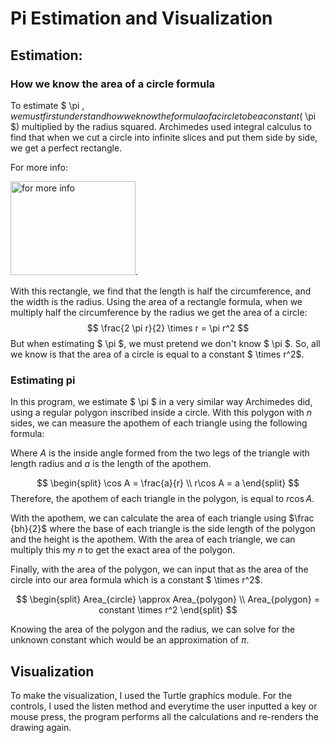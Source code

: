 # Pi Estimation and Visualization

## Estimation:

### How we know the area of a circle formula
To estimate $ \pi $, we must first understand how we know the formula of a circle to be a constant ($ \pi $) multiplied by the radius squared. 
Archimedes used integral calculus to find that when we cut a circle into infinite slices and put them side by side, we get a perfect rectangle.

For more info:

[<img alt="for more info" height="150" src="https://i.ytimg.com/vi/YokKp3pwVFc/maxresdefault.jpg" width="200"/>](http://www.youtube.com/watch?v=YokKp3pwVFc).

With this rectangle, we find that the length is half the circumference, and the width is the radius. 
Using the area of a rectangle formula, when we multiply half the circumference by the radius we get the area of a circle:
$$
\frac{2 \pi r}{2} \times r = \pi r^2
$$
But when estimating $ \pi $, we must pretend we don't know $ \pi $. So, all we know is that the area of a circle is equal to a constant $ \times r^2$. 
### Estimating pi
In this program, we estimate $ \pi $ in a very similar way Archimedes did, using a regular polygon inscribed inside a circle. 
With this polygon with $n$ sides, we can measure the apothem of each triangle using the following formula:

Where $A$ is the inside angle formed from the two legs of the triangle with length radius and
$a$ is the length of the apothem.

$$
\begin{split}
\cos A  = \frac{a}{r} \\
r\cos A = a
\end{split}
$$
Therefore, the apothem of each triangle in the polygon, is equal to $r\cos A$.

With the apothem, we can calculate the area of each triangle using $\frac {bh}{2}$ where the base of each triangle is the side length of the polygon and the height is the apothem.
With the area of each triangle, we can multiply this my $n$ to get the exact area of the polygon.

Finally, with the area of the polygon, we can input that as the area of the circle into our area formula which is a constant $ \times r^2$. 

$$
\begin{split}
Area_{circle} \approx Area_{polygon} \\
Area_{polygon} = constant \times r^2
\end{split}
$$

Knowing the area of the polygon and the radius, we can solve for the unknown constant which would be an approximation of $\pi$. 

## Visualization

To make the visualization, I used the Turtle graphics module. 
For the controls, I used the listen method and everytime the user inputted a key or mouse press, the program performs all the calculations and re-renders the drawing again.